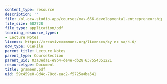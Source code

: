 ```yaml
---
content_type: resource
description: ''
file: /ol-ocw-studio-app/courses/mas-666-developmental-entrepreneurship-fall-2003/59c459e08d4c78cdeac2f5725a8ba541_grameen.pdf
file_size: 682728
file_type: application/pdf
learning_resource_types:
- Lecture Notes
license: https://creativecommons.org/licenses/by-nc-sa/4.0/
ocw_type: OCWFile
parent_title: Lecture Notes
parent_type: CourseSection
parent_uid: 03a3eda1-e9b4-de4e-db28-637554351221
resourcetype: Document
title: grameen.pdf
uid: 59c459e0-8d4c-78cd-eac2-f5725a8ba541
---
```

